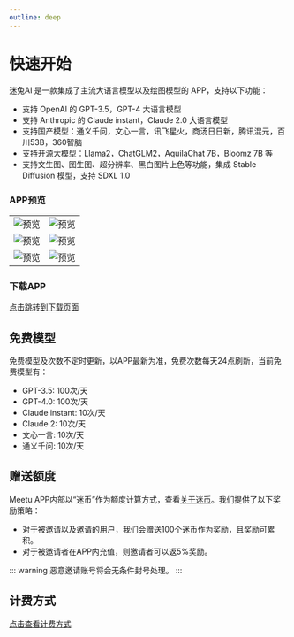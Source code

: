 ```yaml
---
outline: deep
---
```


# 快速开始

迷兔AI 是一款集成了主流大语言模型以及绘图模型的 APP，支持以下功能：

- 支持 OpenAI 的 GPT-3.5，GPT-4 大语言模型
- 支持 Anthropic 的 Claude instant，Claude 2.0 大语言模型
- 支持国产模型：通义千问，文心一言，讯飞星火，商汤日日新，腾讯混元，百川53B，360智脑
- 支持开源大模型：Llama2，ChatGLM2，AquilaChat 7B，Bloomz 7B 等
- 支持文生图、图生图、超分辨率、黑白图片上色等功能，集成 Stable Diffusion 模型，支持 SDXL 1.0

### APP预览

<table style="width: 100%; border-collapse: collapse;">
  <tr>
    <td>
      <img align="center" src="https://img.aoau.top/ai-server/assets/preview-space-1.png" alt="预览">
    </td>
    <td>
      <img src="https://img.aoau.top/ai-server/assets/preview-space-2.png" alt="预览">
    </td>
  </tr>
  <tr>
    <td>
      <img src="https://img.aoau.top/ai-server/assets/preview-space-3.png" alt="预览">
    </td>
    <td>
      <img src="https://img.aoau.top/ai-server/assets/preview-space-4.png" alt="预览">
    </td>
  </tr>
  <tr>
    <td>
      <img src="https://img.aoau.top/ai-server/assets/preview-space-5.png" alt="预览">
    </td>
    <td>
      <img src="https://img.aoau.top/ai-server/assets/preview-space-6.png" alt="预览">
    </td>
  </tr>
</table>


### 下载APP

[点击跳转到下载页面](/download)

## 免费模型

免费模型及次数不定时更新，以APP最新为准，免费次数每天24点刷新，当前免费模型有：

- GPT-3.5: 100次/天
- GPT-4.0: 100次/天
- Claude instant: 10次/天
- Claude 2: 10次/天
- 文心一言: 10次/天
- 通义千问: 10次/天

## 赠送额度

Meetu APP内部以“迷币”作为额度计算方式，查看[关于迷币](/mibi)。我们提供了以下奖励策略：

- 对于被邀请以及邀请的用户，我们会赠送100个迷币作为奖励，且奖励可累积。
- 对于被邀请者在APP内充值，则邀请者可以返5%奖励。

::: warning
恶意邀请账号将会无条件封号处理。
::: 

## 计费方式

[点击查看计费方式](/mibi)
